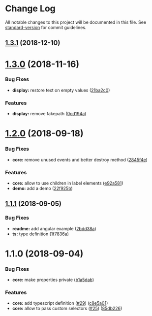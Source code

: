 # Change Log

All notable changes to this project will be documented in this file. See [standard-version](https://github.com/conventional-changelog/standard-version) for commit guidelines.

<a name="1.3.1"></a>
## [1.3.1](https://github.com/Johann-S/bs-custom-file-input/compare/v1.3.0...v1.3.1) (2018-12-10)



<a name="1.3.0"></a>
# [1.3.0](https://github.com/Johann-S/bs-custom-file-input/compare/v1.1.1...v1.3.0) (2018-11-16)


### Bug Fixes

* **display:** restore text on empty values ([21ba2c0](https://github.com/Johann-S/bs-custom-file-input/commit/21ba2c0))


### Features

* **display:** remove fakepath ([0cd194a](https://github.com/Johann-S/bs-custom-file-input/commit/0cd194a))



<a name="1.2.0"></a>
# [1.2.0](https://github.com/Johann-S/bs-custom-file-input/compare/v1.1.1...v1.2.0) (2018-09-18)


### Bug Fixes

* **core:** remove unused events and better destroy method ([2845f4e](https://github.com/Johann-S/bs-custom-file-input/commit/2845f4e))


### Features

* **core:** allow to use children in label elements ([e92a581](https://github.com/Johann-S/bs-custom-file-input/commit/e92a581))
* **demo:** add a demo ([22f925b](https://github.com/Johann-S/bs-custom-file-input/commit/22f925b))



<a name="1.1.1"></a>
## [1.1.1](https://github.com/Johann-S/bs-custom-file-input/compare/v1.1.0...v1.1.1) (2018-09-05)


### Bug Fixes

* **readme:** add angular example ([2bdd38a](https://github.com/Johann-S/bs-custom-file-input/commit/2bdd38a))
* **ts:** type definition ([1f7836a](https://github.com/Johann-S/bs-custom-file-input/commit/1f7836a))



<a name="1.1.0"></a>
# 1.1.0 (2018-09-04)


### Bug Fixes

* **core:** make properties private ([b1a5dab](https://github.com/Johann-S/bs-custom-file-input/commit/b1a5dab))


### Features

* **core:** add typescript definition ([#29](https://github.com/Johann-S/bs-custom-file-input/pull/29)) ([c8e5a01](https://github.com/Johann-S/bs-custom-file-input/commit/c8e5a01))
* **core:** allow to pass custom selectors ([#25](https://github.com/Johann-S/bs-custom-file-input/issues/25)) ([85db226](https://github.com/Johann-S/bs-custom-file-input/commit/85db226))
